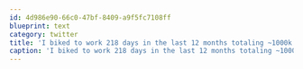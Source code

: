 ```yaml
---
id: 4d986e90-66c0-47bf-8409-a9f5fc7108ff
blueprint: text
category: twitter
title: 'I biked to work 218 days in the last 12 months totaling ~1000k.'
caption: 'I biked to work 218 days in the last 12 months totaling ~1000k.'
---
```

